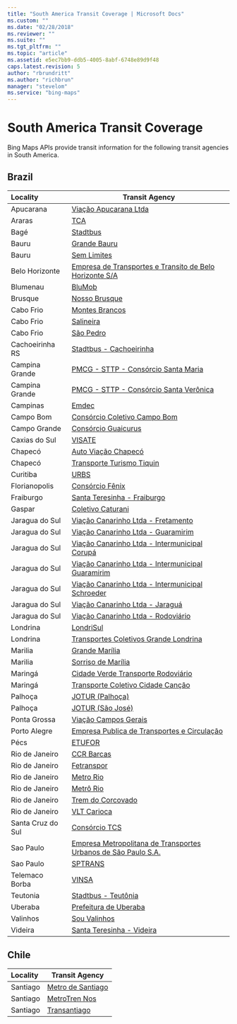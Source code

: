 ```yaml
---
title: "South America Transit Coverage | Microsoft Docs"
ms.custom: ""
ms.date: "02/28/2018"
ms.reviewer: ""
ms.suite: ""
ms.tgt_pltfrm: ""
ms.topic: "article"
ms.assetid: e5ec7bb9-ddb5-4005-8abf-6748e89d9f48
caps.latest.revision: 5
author: "rbrundritt"
ms.author: "richbrun"
manager: "stevelom"
ms.service: "bing-maps"
---
```

# South America Transit Coverage

Bing Maps APIs provide transit information for the following transit agencies in South America.  

## Brazil
|Locality|Transit Agency|
|:--------------------|--------------|
|Apucarana|[Viação Apucarana Ltda](http://www.valap.com.br/) 
|Araras|[TCA](http://www.smtca.sp.gov.br/) 
|Bagé|[Stadtbus](http://www.stadtbus.com.br/capa/bage/itinerario_bage.html) 
|Bauru|[Grande Bauru](http://www.transurbbauru.com.br/) 
|Bauru|[Sem Limites](http://www.transurbbauru.com.br/) 
|Belo Horizonte|[Empresa de Transportes e Transito de Belo Horizonte S/A](http://www.bhtrans.pbh.gov.br?version=17.02.01) 
|Blumenau|[BluMob](http://www.blumob.com.br) 
|Brusque|[Nosso Brusque](http://www.nossobrusque.com.br) 
|Cabo Frio|[Montes Brancos](http://www.salineira.com.br) 
|Cabo Frio|[Salineira](http://www.salineira.com.br) 
|Cabo Frio|[São Pedro](http://www.salineira.com.br) 
|Cachoeirinha RS|[Stadtbus - Cachoeirinha](http://www.stadtbus.com.br) 
|Campina Grande|[PMCG - STTP - Consórcio Santa Maria](http://www.ciomcg.com.br/) 
|Campina Grande|[PMCG - STTP - Consórcio Santa Verônica](http://www.ciomcg.com.br/) 
|Campinas|[Emdec](http://www.emdec.com.br/) 
|Campo Bom|[Consórcio Coletivo Campo Bom](http://www.stadtbus.com.br/capa/campo_bom/itinerario_campo_bom.html) 
|Campo Grande|[Consórcio Guaicurus](http://www.consorcioguaicurus.com.br/) 
|Caxias do Sul|[VISATE](http://www.visate.com.br) 
|Chapecó|[Auto Viação Chapecó](http://www.avchap.com.br) 
|Chapecó|[Transporte Turismo Tiquin](http://www.tiquin.com.br) 
|Curitiba|[URBS](http://www.urbs.curitiba.pr.gov.br) 
|Florianopolis|[Consórcio Fênix](http://www.consorciofenix.com.br) 
|Fraiburgo|[Santa Teresinha - Fraiburgo](http://www.santateresinha.com/site/) 
|Gaspar|[Coletivo Caturani](http://www.coletivocaturani.com.br/) 
|Jaragua do Sul|[Viação Canarinho Ltda - Fretamento](http://www.canarinho.com.br) 
|Jaragua do Sul|[Viação Canarinho Ltda - Guaramirim](http://www.canarinho.com.br) 
|Jaragua do Sul|[Viação Canarinho Ltda - Intermunicipal Corupá](http://www.canarinho.com.br) 
|Jaragua do Sul|[Viação Canarinho Ltda - Intermunicipal Guaramirim](http://www.canarinho.com.br) 
|Jaragua do Sul|[Viação Canarinho Ltda - Intermunicipal Schroeder](http://www.canarinho.com.br) 
|Jaragua do Sul|[Viação Canarinho Ltda - Jaraguá](http://www.canarinho.com.br) 
|Jaragua do Sul|[Viação Canarinho Ltda - Rodoviário](http://www.canarinho.com.br) 
|Londrina|[LondriSul](http://www.londrisul.com.br) 
|Londrina|[Transportes Coletivos Grande Londrina](http://www.tcgl.com.br) 
|Marilia|[Grande Marília](http://www.amtumarilia.com.br) 
|Marilia|[Sorriso de Marília](http://www.amtumarilia.com.br) 
|Maringá|[Cidade Verde Transporte Rodoviário](http://www.cidadeverdetransporte.com.br) 
|Maringá|[Transporte Coletivo Cidade Canção](http://www.tccc.com.br) 
|Palhoça|[JOTUR (Palhoça)](http://www.jotur.com.br) 
|Palhoça|[JOTUR (São José)](http://www.jotur.com.br) 
|Ponta Grossa|[Viação Campos Gerais](http://www.vcg.com.br/) 
|Porto Alegre|[Empresa Publica de Transportes e Circulação](http://www.eptc.com.br) 
|Pécs|[ETUFOR](http://www.fortaleza.ce.gov.br) 
|Rio de Janeiro|[CCR Barcas](http://www.grupoccr.com.br/barcas/) 
|Rio de Janeiro|[Fetranspor](http://www.fetranspor.com.br/) 
|Rio de Janeiro|[Metro Rio](http://www.metrorio.com.br/) 
|Rio de Janeiro|[Metrô Rio](https://www.metrorio.com.br/) 
|Rio de Janeiro|[Trem do Corcovado](http://www.corcovado.com.br/) 
|Rio de Janeiro|[VLT Carioca](http://www.vltrio.rio) 
|Santa Cruz do Sul|[Consórcio TCS](http://tcsconsorcio.com.br/) 
|Sao Paulo|[Empresa Metropolitana de Transportes Urbanos de São Paulo S.A.](http://www.emtu.sp.gov.br/EMTU/home.htm) 
|Sao Paulo|[SPTRANS](http://www.sptrans.com.br/?versao=221018) 
|Telemaco Borba|[VINSA](http://www.vinsa.com.br) 
|Teutonia|[Stadtbus - Teutônia](http://www.stadtbus.com.br/capa/teutonia/itinerario_teutonia.html) 
|Uberaba|[Prefeitura de Uberaba](http://www.uberaba.mg.gov.br/portal/conteudo,8403) 
|Valinhos|[Sou Valinhos](http://www.souvalinhos.com.br) 
|Videira|[Santa Teresinha - Videira](http://www.santateresinha.com/site/) 

## Chile
|Locality|Transit Agency|
|:--------------------|--------------|
|Santiago|[Metro de Santiago](http://www.metro.cl) 
|Santiago|[MetroTren Nos](http://www.trencentral.cl/bin/link.cgi/servicios/metrotren-nos/) 
|Santiago|[Transantiago](http://www.transantiago.cl) 

